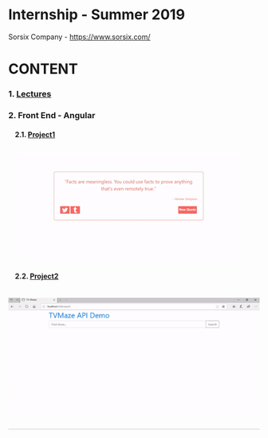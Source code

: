 # Internship - Summer 2019

Sorsix Company - https://www.sorsix.com/


# CONTENT

### 1. [Lectures](https://github.com/FisnikL/Internship-Summer-2019/tree/master/Sorsix-Material)
### 2. Front End - Angular  
#### &nbsp;&nbsp;&nbsp;&nbsp;2.1. [Project1](https://github.com/FisnikL/Internship-Summer-2019/tree/master/Projects/1.%20Front%20End%20-%20Angular/random-quote-spring-2019/random-quote-machine-FL)  
&nbsp;&nbsp;&nbsp;&nbsp;<img src="https://github.com/FisnikL/Internship-Summer-2019/blob/master/gifs/project1.gif" alt="random quote generator"/>

#### &nbsp;&nbsp;&nbsp;&nbsp;2.2. [Project2](https://github.com/FisnikL/Internship-Summer-2019/tree/master/Projects/1.%20Front%20End%20-%20Angular/tv-shows-interns/tv-shows-FL)  
&nbsp;&nbsp;&nbsp;&nbsp;<img src="https://github.com/FisnikL/Internship-Summer-2019/blob/master/gifs/project2.gif" alt="random quote generator"/>  
